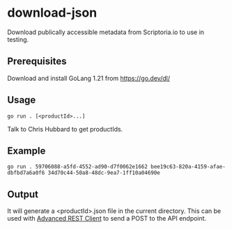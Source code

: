 # download-json

Download publically accessible metadata from Scriptoria.io to use in testing.

## Prerequisites

Download and install GoLang 1.21 from https://go.dev/dl/

## Usage

```
go run . [<productId>...]
```

Talk to Chris Hubbard to get productIds.

## Example

```
go run . 59706088-a5fd-4552-ad90-d7f0062e1662 bee19c63-820a-4159-afae-dbfbd7a6a0f6 34d70c44-50a8-48dc-9ea7-1ff10a04690e
```

## Output

It will generate a &lt;productId&gt;.json file in the current directory. This can be used with [Advanced REST Client](https://www.advancedrestclient.com/) to send a POST to the API endpoint.
